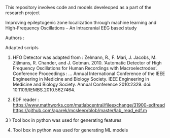 
This repository involves code and models develeoped as a part of the research project

Improving epileptogenic zone localization through machine learning and High-Frequency Oscillations – An Intracranial EEG based study

Authors : 

Adapted scripts

1) HFO Detector was adapted from : 
Zelmann, R., F. Mari, J. Jacobs, M. Zijlmans, R. Chander, and J. Gotman. 2010. ‘Automatic Detector of High Frequency Oscillations for Human Recordings with Macroelectrodes’. Conference Proceedings : ... Annual International Conference of the IEEE Engineering in Medicine and Biology Society. IEEE Engineering in Medicine and Biology Society. Annual Conference 2010:2329. doi: 10.1109/IEMBS.2010.5627464.

2) EDF reader : https://www.mathworks.com/matlabcentral/fileexchange/31900-edfread
https://github.com/aparek/mcsleep/blob/master/lab_read_edf.m

3 ) Tool box in python was used for generating features

4) Tool box in python was used for generating ML models
